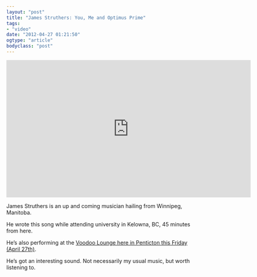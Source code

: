 ```yaml
---
layout: "post"
title: "James Struthers: You, Me and Optimus Prime"
tags: 
- "video"
date: "2012-04-27 01:21:50"
ogtype: "article"
bodyclass: "post"
---
```


<iframe allowfullscreen="" frameborder="0" height="360" src="http://www.youtube.com/embed/U_Q_k-K0t6g" width="640"></iframe>

James Struthers is an up and coming musician hailing from Winnipeg, Manitoba.

He wrote this song while attending university in Kelowna, BC, 45 minutes from here.

He’s also performing at the [Voodoo Lounge here in Penticton this Friday (April 27th)](http://jamesstruthers.com/Gigs/).

He’s got an interesting sound. Not necessarily my usual music, but worth listening to.
